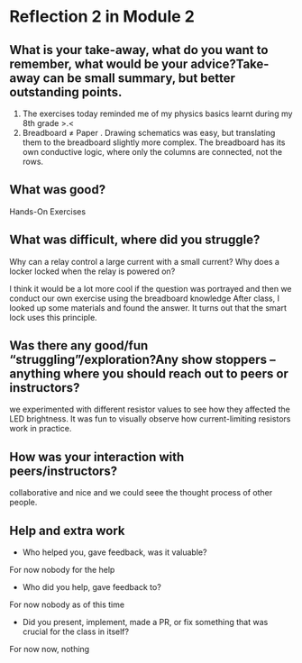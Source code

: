 # Reflection 2 in Module 2

## What is your take-away, what do you want to remember, what would be your advice?Take-away can be small summary, but better outstanding points.
1. The exercises today reminded me of my physics basics learnt during my 8th grade >.<
2. Breadboard ≠ Paper . Drawing schematics was easy, but translating them to the breadboard slightly more complex. The breadboard has its own conductive logic, where only the columns are connected, not the rows.
  
## What was good?
Hands-On Exercises
  
## What was difficult, where did you struggle?
Why can a relay control a large current with a small current? Why does a locker locked when the relay is powered on?  

I think it would be a lot more cool if the question was portrayed and then we conduct our own exercise using the breadboard knowledge
After class, I looked up some materials and found the answer. It turns out that the smart lock uses this principle.

## Was there any good/fun “struggling”/exploration?Any show stoppers – anything where you should reach out to peers or instructors? 
we experimented with different resistor values to see how they affected the LED brightness. It was fun to visually observe how current-limiting resistors work in practice.

## How was your interaction with peers/instructors?
collaborative and nice and we could seee the thought process of other people.

## Help and extra work
  - Who helped you, gave feedback, was it valuable?

For now nobody for the help

  - Who did you help, gave feedback to?

For now nobody as of this time

  - Did you present, implement, made a PR, or fix something that was crucial for the class in itself?

For now now, nothing 
